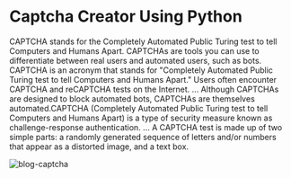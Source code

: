 # Captcha Creator Using Python
 CAPTCHA stands for the Completely Automated Public Turing test to tell Computers and Humans Apart. CAPTCHAs are tools you can use to differentiate between real users and automated users, such as bots. CAPTCHA is an acronym that stands for "Completely Automated Public Turing test to tell Computers and Humans Apart." Users often encounter CAPTCHA and reCAPTCHA tests on the Internet. ... Although CAPTCHAs are designed to block automated bots, CAPTCHAs are themselves automated.CAPTCHA (Completely Automated Public Turing test to tell Computers and Humans Apart) is a type of security measure known as challenge-response authentication. ... A CAPTCHA test is made up of two simple parts: a randomly generated sequence of letters and/or numbers that appear as a distorted image, and a text box.
 
 ![blog-captcha](https://user-images.githubusercontent.com/60054130/117252727-fcba5f80-ae63-11eb-9708-ac79b3db4b78.png)
